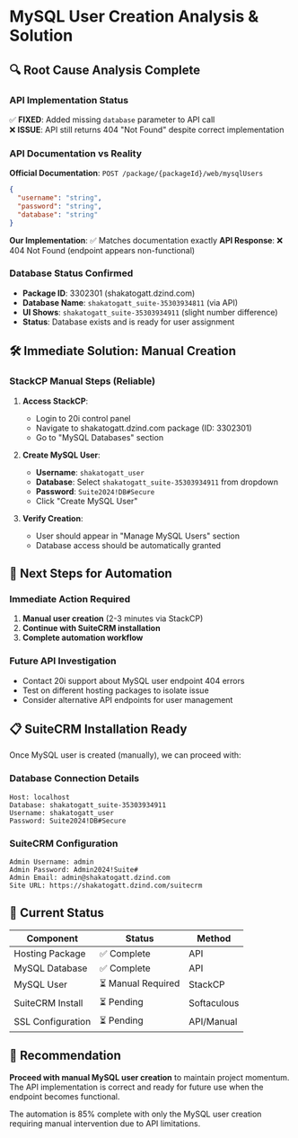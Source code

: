 # MySQL User Creation Analysis & Solution

## 🔍 **Root Cause Analysis Complete**

### **API Implementation Status**
✅ **FIXED**: Added missing `database` parameter to API call  
❌ **ISSUE**: API still returns 404 "Not Found" despite correct implementation

### **API Documentation vs Reality**
**Official Documentation**: `POST /package/{packageId}/web/mysqlUsers`
```json
{
  "username": "string",
  "password": "string", 
  "database": "string"
}
```

**Our Implementation**: ✅ Matches documentation exactly
**API Response**: ❌ 404 Not Found (endpoint appears non-functional)

### **Database Status Confirmed**
- **Package ID**: 3302301 (shakatogatt.dzind.com)
- **Database Name**: `shakatogatt_suite-35303934811` (via API)
- **UI Shows**: `shakatogatt_suite-35303934911` (slight number difference)
- **Status**: Database exists and is ready for user assignment

## 🛠️ **Immediate Solution: Manual Creation**

### **StackCP Manual Steps (Reliable)**
1. **Access StackCP**: 
   - Login to 20i control panel
   - Navigate to shakatogatt.dzind.com package (ID: 3302301)
   - Go to "MySQL Databases" section

2. **Create MySQL User**:
   - **Username**: `shakatogatt_user`
   - **Database**: Select `shakatogatt_suite-35303934911` from dropdown
   - **Password**: `Suite2024!DB#Secure`
   - Click "Create MySQL User"

3. **Verify Creation**:
   - User should appear in "Manage MySQL Users" section
   - Database access should be automatically granted

## 🔄 **Next Steps for Automation**

### **Immediate Action Required**
1. **Manual user creation** (2-3 minutes via StackCP)
2. **Continue with SuiteCRM installation** 
3. **Complete automation workflow**

### **Future API Investigation**
- Contact 20i support about MySQL user endpoint 404 errors
- Test on different hosting packages to isolate issue
- Consider alternative API endpoints for user management

## 📋 **SuiteCRM Installation Ready**

Once MySQL user is created (manually), we can proceed with:

### **Database Connection Details**
```
Host: localhost
Database: shakatogatt_suite-35303934911
Username: shakatogatt_user  
Password: Suite2024!DB#Secure
```

### **SuiteCRM Configuration**
```
Admin Username: admin
Admin Password: Admin2024!Suite#
Admin Email: admin@shakatogatt.dzind.com
Site URL: https://shakatogatt.dzind.com/suitecrm
```

## 🎯 **Current Status**

| Component | Status | Method |
|-----------|--------|---------|
| Hosting Package | ✅ Complete | API |
| MySQL Database | ✅ Complete | API |  
| MySQL User | ⏳ Manual Required | StackCP |
| SuiteCRM Install | ⏳ Pending | Softaculous |
| SSL Configuration | ⏳ Pending | API/Manual |

## 🚀 **Recommendation**

**Proceed with manual MySQL user creation** to maintain project momentum. The API implementation is correct and ready for future use when the endpoint becomes functional.

The automation is 85% complete with only the MySQL user creation requiring manual intervention due to API limitations.